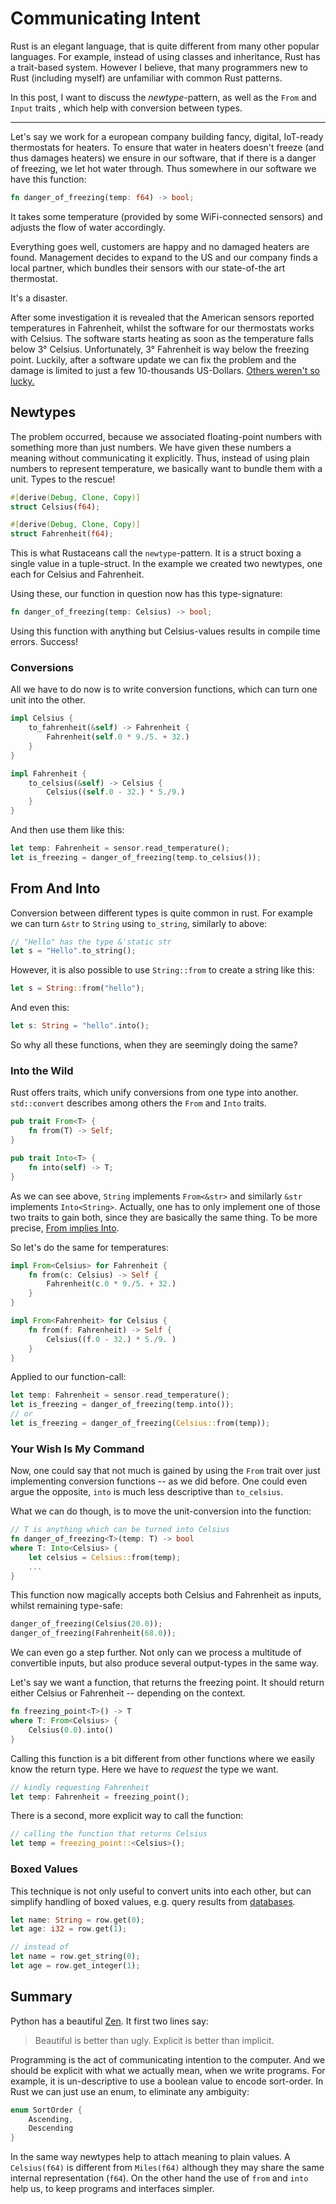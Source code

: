 
# Communicating Intent

Rust is an elegant language, that is quite different from many other popular languages. For example, instead of using classes and inheritance, Rust has a trait-based system. However I believe, that many programmers new to Rust (including myself) are unfamiliar with common Rust patterns.

In this post, I want to discuss the *newtype*-pattern, as well as the `From` and `Input` traits , which help with conversion between types.

---

Let's say we work for a european company building fancy, digital, IoT-ready thermostats for heaters. To ensure that water in heaters doesn't freeze (and thus damages heaters) we ensure in our software, that if there is a danger of freezing, we let hot water through. Thus somewhere in our software we have this function:

```rust
fn danger_of_freezing(temp: f64) -> bool;
```

It takes some temperature (provided by some WiFi-connected sensors) and adjusts the flow of water accordingly.

Everything goes well, customers are happy and no damaged heaters are found. Management decides to expand to the US and our company finds a local partner, which bundles their sensors with our state-of-the art thermostat.

It's a disaster.

After some investigation it is revealed that the American sensors reported temperatures in Fahrenheit, whilst the software for our thermostats works with Celsius. The software starts heating as soon as the temperature falls below 3° Celsius. Unfortunately, 3° Fahrenheit is way below the freezing point. Luckily, after a software update we can fix the problem and the damage is limited to just a few 10-thousands US-Dollars. [Others weren't so lucky.](https://en.wikipedia.org/wiki/Mars_Climate_Orbiter)


## Newtypes

The problem occurred, because we associated floating-point numbers with something more than just numbers. We have given these numbers a meaning without communicating it explicitly. Thus, instead of using plain numbers to represent temperature, we basically want to bundle them with a unit. Types to the rescue! 

```rust
#[derive(Debug, Clone, Copy)]
struct Celsius(f64);

#[derive(Debug, Clone, Copy)]
struct Fahrenheit(f64);
```

This is what Rustaceans call the `newtype`-pattern. It is a struct boxing a single value in a tuple-struct. In the example we created two newtypes, one each for Celsius and Fahrenheit.

Using these, our function in question now has this type-signature:

```rust
fn danger_of_freezing(temp: Celsius) -> bool;
```

Using this function with anything but Celsius-values results in compile time errors. Success!

### Conversions

All we have to do now is to write conversion functions, which can turn one unit into the other.

```rust
impl Celsius {
    to_fahrenheit(&self) -> Fahrenheit {
        Fahrenheit(self.0 * 9./5. + 32.)
    }
}

impl Fahrenheit {
    to_celsius(&self) -> Celsius {
        Celsius((self.0 - 32.) * 5./9.)
    }
}
```

And then use them like this:

```rust
let temp: Fahrenheit = sensor.read_temperature();
let is_freezing = danger_of_freezing(temp.to_celsius());
```

## From And Into

Conversion between different types is quite common in rust. For example we can turn `&str` to `String` using `to_string`, similarly to above:

```rust
// "Hello" has the type &'static str
let s = "Hello".to_string();
```

However, it is also possible to use ``String::from`` to create a string like this:

```rust
let s = String::from("hello");
```

And even this:

```rust
let s: String = "hello".into();
```

So why all these functions, when they are seemingly doing the same?

### Into the Wild

Rust offers traits, which unify conversions from one type into another. ``std::convert`` describes among others the `From` and `Into` traits.

```rust
pub trait From<T> {
    fn from(T) -> Self;
}

pub trait Into<T> {
    fn into(self) -> T;
}
```

As we can see above, ``String`` implements ``From<&str>`` and similarly ``&str`` implements ``Into<String>``. Actually, one has to only implement one of those two traits to gain both, since they are basically the same thing. To be more precise, [From implies Into](https://doc.rust-lang.org/src/core/up/src/libcore/convert.rs.html#267).


So let's do the same for temperatures:

```rust
impl From<Celsius> for Fahrenheit {
    fn from(c: Celsius) -> Self {
        Fahrenheit(c.0 * 9./5. + 32.)
    }
}

impl From<Fahrenheit> for Celsius {
    fn from(f: Fahrenheit) -> Self {
        Celsius((f.0 - 32.) * 5./9. )
    }
}
```

Applied to our function-call:
```rust
let temp: Fahrenheit = sensor.read_temperature();
let is_freezing = danger_of_freezing(temp.into());
// or
let is_freezing = danger_of_freezing(Celsius::from(temp));

```

### Your Wish Is My Command

Now, one could say that not much is gained by using the `From` trait over just implementing conversion functions -- as we did before. One could even argue the opposite, ``into`` is much less descriptive than ``to_celsius``.

What we can do though, is to move the unit-conversion into the function:

```rust
// T is anything which can be turned into Celsius
fn danger_of_freezing<T>(temp: T) -> bool
where T: Into<Celsius> {
    let celsius = Celsius::from(temp);
    ...
}
```

This function now magically accepts both Celsius and Fahrenheit as inputs, whilst remaining type-safe:

```rust
danger_of_freezing(Celsius(20.0));
danger_of_freezing(Fahrenheit(68.0));
```

We can even go a step further. Not only can we process a multitude of convertible inputs, but also produce several output-types in the same way.

Let's say we want a function, that returns the freezing point. It should return either Celsius or Fahrenheit -- depending on the context.
```rust
fn freezing_point<T>() -> T
where T: From<Celsius> {
    Celsius(0.0).into()
}
```

Calling this function is a bit different from other functions where we easily know the return type. Here we have to *request* the type we want.

```rust
// kindly requesting Fahrenheit
let temp: Fahrenheit = freezing_point();
```

There is a second, more explicit way to call the function:

```rust
// calling the function that returns Celsius
let temp = freezing_point::<Celsius>();
```

### Boxed Values

This technique is not only useful to convert units into each other, but can simplify handling of boxed values, e.g. query results from [databases](https://github.com/sfackler/rust-postgres).

```rust
let name: String = row.get(0);
let age: i32 = row.get(1);

// instead of
let name = row.get_string(0);
let age = row.get_integer(1);
```

## Summary

Python has a beautiful [Zen](https://www.python.org/dev/peps/pep-0020/). It first two lines say:
>Beautiful is better than ugly.
> Explicit is better than implicit.

Programming is the act of communicating intention to the computer. And we should be explicit with what we actually mean, when we write programs. For example, it is un-descriptive to use a boolean value to encode sort-order. In Rust we can just use an enum, to eliminate any ambiguity:

```rust
enum SortOrder {
    Ascending,
    Descending
}
```

In the same way newtypes help to attach meaning to plain values. A ``Celsius(f64)`` is different from ``Miles(f64)`` although they may share the same internal representation (``f64``). On the other hand the use of ``from`` and ``into`` help us, to keep programs and interfaces simpler. 

